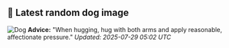 ## 🐶 Latest random dog image
![Dog](https://images.dog.ceo/breeds/greyhound-indian/rampur-greyhound.jpg)
**Advice:** "When hugging, hug with both arms and apply reasonable, affectionate pressure."
*Updated: 2025-07-29 05:02 UTC*
